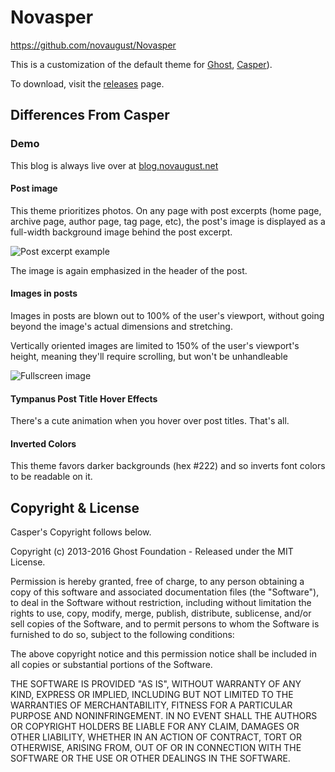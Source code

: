 # Novasper

https://github.com/novaugust/Novasper

This is a customization of the default theme for [Ghost](http://github.com/tryghost/ghost/), [Casper](http://github.com/tryghost/casper/)).

To download, visit the [releases](https://github.com/novaugust/novasper/releases) page.

## Differences From Casper

### Demo
This blog is always live over at [blog.novaugust.net](http://blog.novaugust.net)

#### Post image

This theme prioritizes photos. On any page with post excerpts (home page, archive page, author page, tag page, etc), the post's image is displayed as a full-width background image behind the post excerpt.

![Post excerpt example](https://raw.githubusercontent.com/novaugust/Novasper/novasper/screenshots/post-excerpt.png)

The image is again emphasized in the header of the post.

#### Images in posts

Images in posts are blown out to 100% of the user's viewport, without going beyond the image's actual dimensions and stretching.

Vertically oriented images are limited to 150% of the user's viewport's height, meaning they'll require scrolling, but won't be unhandleable

![Fullscreen image](https://raw.githubusercontent.com/novaugust/Novasper/novasper/screenshots/fullscreen-example.png)

#### Tympanus Post Title Hover Effects

There's a cute animation when you hover over post titles. That's all.

#### Inverted Colors

This theme favors darker backgrounds (hex #222) and so inverts font colors to be readable on it.

## Copyright & License
Casper's Copyright follows below.

Copyright (c) 2013-2016 Ghost Foundation - Released under the MIT License.

Permission is hereby granted, free of charge, to any person obtaining a copy of this software and associated documentation files (the "Software"), to deal in the Software without restriction, including without limitation the rights to use, copy, modify, merge, publish, distribute, sublicense, and/or sell copies of the Software, and to permit persons to whom the Software is furnished to do so, subject to the following conditions:

The above copyright notice and this permission notice shall be included in all copies or substantial portions of the Software.

THE SOFTWARE IS PROVIDED "AS IS", WITHOUT WARRANTY OF ANY KIND, EXPRESS OR IMPLIED, INCLUDING BUT NOT LIMITED TO THE WARRANTIES OF MERCHANTABILITY, FITNESS FOR A PARTICULAR PURPOSE AND
NONINFRINGEMENT. IN NO EVENT SHALL THE AUTHORS OR COPYRIGHT HOLDERS BE LIABLE FOR ANY CLAIM, DAMAGES OR OTHER LIABILITY, WHETHER IN AN ACTION OF CONTRACT, TORT OR OTHERWISE, ARISING FROM, OUT OF OR IN CONNECTION WITH THE SOFTWARE OR THE USE OR OTHER DEALINGS IN THE SOFTWARE.
